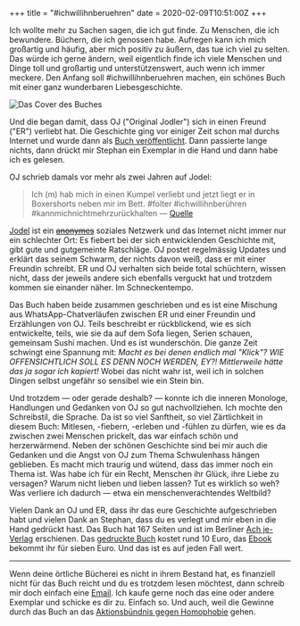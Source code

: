 +++
title = "#ichwillihnberuehren"
date = 2020-02-09T10:51:00Z
+++


Ich wollte mehr zu Sachen sagen, die ich gut finde. Zu Menschen, die ich bewundere. Büchern, die ich genossen habe. Aufregen kann ich mich großartig und häufig, aber mich positiv zu äußern, das tue ich viel zu selten. Das würde ich gerne ändern, weil eigentlich finde ich viele Menschen und Dinge toll und großartig und unterstützenswert, auch wenn ich immer meckere. Den Anfang soll #ichwillihnberuehren machen, ein schönes Buch mit einer ganz wunderbaren Liebesgeschichte.

![Das Cover des Buches](ichwillihnberuehren_cover.jpg)

Und die began damit, dass OJ ("Original Jodler") sich in einen Freund ("ER") verliebt hat. Die Geschichte ging vor einiger Zeit schon mal durchs Internet und wurde dann als [Buch veröffentlicht](https://ichwillihnberuehren.de). Dann passierte lange nichts, dann drückt mir Stephan ein Exemplar in die Hand und dann habe ich es gelesen. 

OJ schrieb damals vor mehr als zwei Jahren auf Jodel:

> Ich (m) hab mich in einen Kumpel verliebt und jetzt liegt er in Boxershorts neben mir im Bett. #folter #ichwillihnberühren #kannmichnichtmehrzurückhalten — [Quelle](https://share.jodel.com/post?postId=5a04bdeeaefa5300175231c9)

[Jodel](https://de.wikipedia.org/wiki/Jodel_(App)) ist ein <strike>[anonymes](https://de.wikipedia.org/wiki/Jodel_(App)#Deanonymisierung_und_Zusammenarbeit_mit_Sicherheitsbehörden)</strike> soziales Netzwerk und das Internet nicht immer nur ein schlechter Ort: Es fiebert bei der sich entwicklenden Geschichte mit, gibt gute und gutgemeinte Ratschläge. OJ postet regelmässig Updates und erklärt das seinem Schwarm, der nichts davon weiß, dass er mit einer Freundin schreibt. ER und OJ verhalten sich beide total schüchtern, wissen nicht, dass der jeweils andere sich ebenfalls verguckt hat und trotzdem kommen sie einander näher. Im Schneckentempo.

Das Buch haben beide zusammen geschrieben und es ist eine Mischung aus WhatsApp-Chatverläufen zwischen ER und einer Freundin und Erzählungen von OJ. Teils beschreibt er rückblickend, wie es sich entwickelte, teils, wie sie da auf dem Sofa liegen, Serien schauen, gemeinsam Sushi machen. Und es ist wunderschön. Die ganze Zeit schwingt eine Spannung mit: *Macht es bei denen endlich mal "Klick"? WIE OFFENSICHTLICH SOLL ES DENN NOCH WERDEN, EY?! Mittlerweile hätte das ja sogar ich kapiert!* Wobei das nicht wahr ist, weil ich in solchen Dingen selbst ungefähr so sensibel wie ein Stein bin.

Und trotzdem — oder gerade deshalb? — konnte ich die inneren Monologe, Handlungen und Gedanken von OJ so gut nachvollziehen. Ich mochte den Schreibstil, die Sprache. Da ist so viel Sanftheit, so viel Zärtlichkeit in diesem Buch: Mitlesen, -fiebern, -erleben und -fühlen zu dürfen, wie es da zwischen zwei Menschen prickelt, das war einfach schön und herzerwärmend. Neben der schönen Geschichte sind bei mir auch die Gedanken und die Angst von OJ zum Thema Schwulenhass hängen geblieben. Es macht mich traurig und wütend, dass das immer noch ein Thema ist. Was habe ich für ein Recht, Menschen ihr Glück, ihre Liebe zu versagen? Warum nicht lieben und lieben lassen? Tut es wirklich so weh? Was verliere ich dadurch — etwa ein menschenverachtendes Weltbild?

Vielen Dank an OJ und ER, dass ihr das eure Geschichte aufgeschrieben habt und vielen Dank an Stephan, dass du es verlegt und mir eben in die Hand gedrückt hast.
Das Buch hat 167 Seiten und ist im Berliner [Ach je-Verlag](https://ach.je) erschienen. Das [gedruckte Buch](https://ach.je/produkt/ojer-ichwillihnberuehren/) kostet rund 10 Euro, das [Ebook](https://ach.je/produkt/ojer-ichwillihnberuehren-ebook/) bekommt ihr für sieben Euro. Und das ist es auf jeden Fall wert.

---

Wenn deine örtliche Bücherei es nicht in ihrem Bestand hat, es finanziell nicht für das Buch reicht und du es trotzdem lesen möchtest, dann schreib mir doch einfach eine [Email](mailto:hallo@bullenscheises.de). Ich kaufe gerne noch das eine oder andere Exemplar und schicke es dir zu. Einfach so. Und auch, weil die Gewinne durch das Buch an das [Aktionsbündnis gegen Homophobie](https://aktionsbündnis.org) gehen.